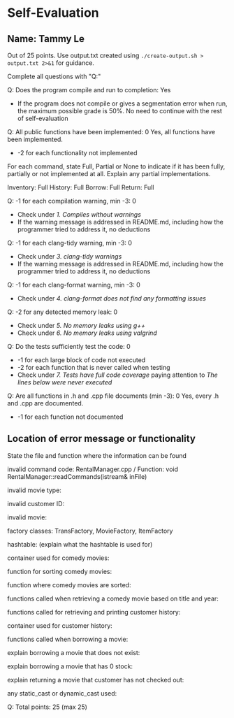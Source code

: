 # Self-Evaluation

## Name: Tammy Le

Out of 25 points. Use output.txt created using 
`./create-output.sh > output.txt 2>&1` for guidance.

Complete all questions with "Q:"

Q: Does the program compile and run to completion: Yes

- If the program does not compile or gives a segmentation error when run, 
the maximum possible grade is 50%. No need to continue with the rest of self-evaluation

Q: All public functions have been implemented: 0
Yes, all functions have been implemented.

- -2 for each functionality not implemented

For each command, state Full, Partial or None to indicate 
if it has been fully, partially or not implemented at all.
Explain any partial implementations.

Inventory: Full
History: Full
Borrow: Full
Return: Full

Q: -1 for each compilation warning, min -3: 0

- Check under *1. Compiles without warnings*
- If the warning message is addressed in README.md, including how the programmer tried to address it, no deductions

Q: -1 for each clang-tidy warning, min -3: 0

- Check under *3. clang-tidy warnings*
- If the warning message is addressed in README.md, including how the programmer tried to address it, no deductions

Q: -1 for each clang-format warning, min -3: 0

- Check under *4. clang-format does not find any formatting issues*


Q: -2 for any detected memory leak: 0

- Check under *5. No memory leaks using g++*
- Check under *6. No memory leaks using valgrind*

Q: Do the tests sufficiently test the code: 0

- -1 for each large block of code not executed
- -2 for each function that is never called when testing
- Check under *7. Tests have full code coverage* paying attention to *The lines below were never executed*

Q: Are all functions in .h and .cpp file documents (min -3): 0
Yes, every .h and .cpp are documented.

- -1 for each function not documented

## Location of error message or functionality

State the file and function where the information can be found

invalid command code: RentalManager.cpp / Function: void RentalManager::readCommands(istream& inFile)

invalid movie type: 

invalid customer ID:
 
invalid movie: 

factory classes: TransFactory, MovieFactory, ItemFactory

hashtable: (explain what the hashtable is used for)

container used for comedy movies: 

function for sorting comedy movies: 

function where comedy movies are sorted: 

functions called when retrieving a comedy movie based on title and year: 

functions called for retrieving and printing customer history:

container used for customer history: 

functions called when borrowing a movie: 

explain borrowing a movie that does not exist: 

explain borrowing a movie that has 0 stock: 

explain returning a movie that customer has not checked out: 

any static_cast or dynamic_cast used: 


Q: Total points: 25 (max 25)